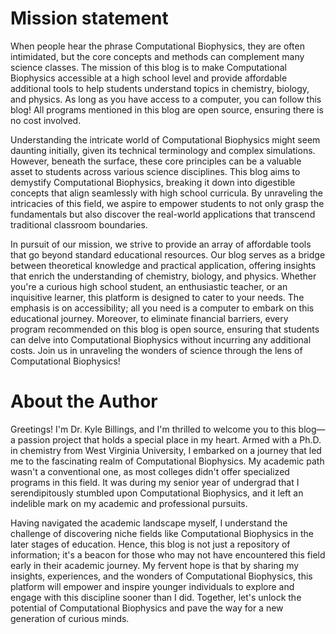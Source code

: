 <h1>Mission statement</h1>
When people hear the phrase Computational Biophysics, they are often intimidated, but the core concepts and methods can complement many science classes. The mission of this blog is to make Computational Biophysics accessible at a high school level and provide affordable additional tools to help students understand topics in chemistry, biology, and physics. As long as you have access to a computer, you can follow this blog! All programs mentioned in this blog are open source, ensuring there is no cost involved.

Understanding the intricate world of Computational Biophysics might seem daunting initially, given its technical terminology and complex simulations. However, beneath the surface, these core principles can be a valuable asset to students across various science disciplines. This blog aims to demystify Computational Biophysics, breaking it down into digestible concepts that align seamlessly with high school curricula. By unraveling the intricacies of this field, we aspire to empower students to not only grasp the fundamentals but also discover the real-world applications that transcend traditional classroom boundaries.

In pursuit of our mission, we strive to provide an array of affordable tools that go beyond standard educational resources. Our blog serves as a bridge between theoretical knowledge and practical application, offering insights that enrich the understanding of chemistry, biology, and physics. Whether you're a curious high school student, an enthusiastic teacher, or an inquisitive learner, this platform is designed to cater to your needs. The emphasis is on accessibility; all you need is a computer to embark on this educational journey. Moreover, to eliminate financial barriers, every program recommended on this blog is open source, ensuring that students can delve into Computational Biophysics without incurring any additional costs. Join us in unraveling the wonders of science through the lens of Computational Biophysics!

<h1>About the Author</h1>
Greetings! I'm Dr. Kyle Billings, and I'm thrilled to welcome you to this blog—a passion project that holds a special place in my heart. Armed with a Ph.D. in chemistry from West Virginia University, I embarked on a journey that led me to the fascinating realm of Computational Biophysics. My academic path wasn't a conventional one, as most colleges didn't offer specialized programs in this field. It was during my senior year of undergrad that I serendipitously stumbled upon Computational Biophysics, and it left an indelible mark on my academic and professional pursuits.

Having navigated the academic landscape myself, I understand the challenge of discovering niche fields like Computational Biophysics in the later stages of education. Hence, this blog is not just a repository of information; it's a beacon for those who may not have encountered this field early in their academic journey. My fervent hope is that by sharing my insights, experiences, and the wonders of Computational Biophysics, this platform will empower and inspire younger individuals to explore and engage with this discipline sooner than I did. Together, let's unlock the potential of Computational Biophysics and pave the way for a new generation of curious minds.
